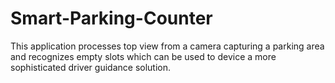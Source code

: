 # Smart-Parking-Counter
This application processes top view from a camera capturing a parking area and recognizes empty slots which can be used to device a more sophisticated driver guidance solution. 
